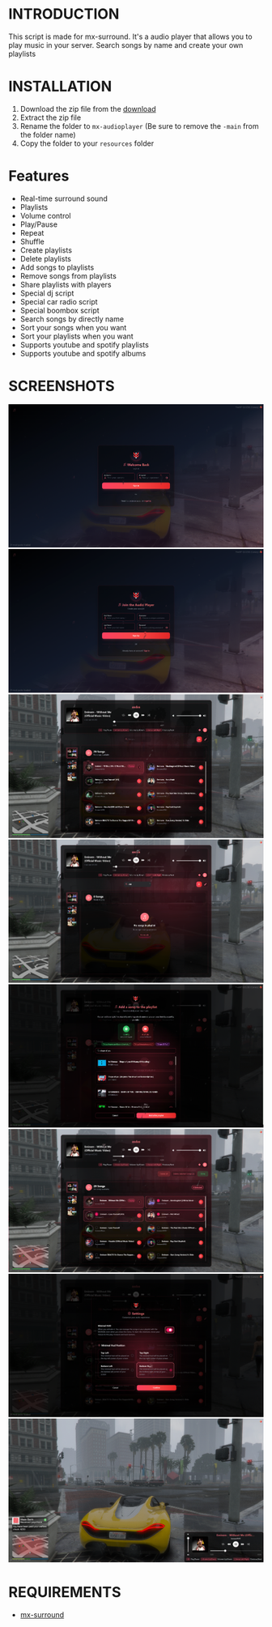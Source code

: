 # INTRODUCTION
This script is made for mx-surround. It's a audio player that allows you to play music in your server. Search songs by name and create your own playlists

# INSTALLATION
1. Download the zip file from the [download](https://github.com/MOXHARTZ/mx-audioplayer/archive/refs/heads/main.zip)
2. Extract the zip file
3. Rename the folder to `mx-audioplayer` (Be sure to remove the `-main` from the folder name)
4. Copy the folder to your `resources` folder
   
# Features
- Real-time surround sound
- Playlists
- Volume control
- Play/Pause 
- Repeat
- Shuffle
- Create playlists
- Delete playlists
- Add songs to playlists
- Remove songs from playlists
- Share playlists with players
- Special dj script
- Special car radio script
- Special boombox script
- Search songs by directly name
- Sort your songs when you want
- Sort your playlists when you want
- Supports youtube and spotify playlists
- Supports youtube and spotify albums

# SCREENSHOTS
![Screenshot 1](/screenshots/1.png)
![Screenshot 2](/screenshots/2.png)
![Screenshot 3](/screenshots/3.png)
![Screenshot 4](/screenshots/4.png)
![Screenshot 5](/screenshots/5.png)
![Screenshot 6](/screenshots/6.png)
![Screenshot 6](/screenshots/7.png)
![Screenshot 6](/screenshots/8.png)

# REQUIREMENTS
- [mx-surround](https://store.moxha.dev/package/5864855)